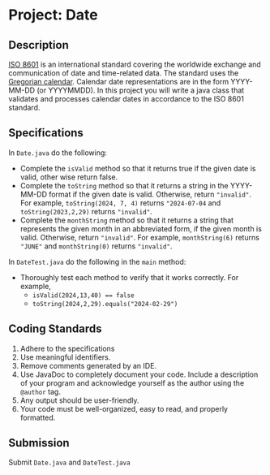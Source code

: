 # Project: Date
## Description
[ISO 8601](https://en.wikipedia.org/wiki/ISO_8601) is an international standard covering the worldwide exchange and communication of date and time-related data. The standard uses the [Gregorian calendar](https://en.wikipedia.org/wiki/Gregorian_calendar). Calendar date representations are in the form YYYY-MM-DD (or YYYYMMDD).
In this project you will write a java class that validates and processes calendar dates in accordance to the ISO 8601 standard.
## Specifications
In `Date.java` do the following:
- Complete the `isValid` method so that it returns true if the given date is valid, other wise return false.
- Complete the `toString` method so that it returns a string in the YYYY-MM-DD format if the given date is valid. Otherwise, return `"invalid"`. For example, `toString(2024, 7, 4)` returns `"2024-07-04` and `toString(2023,2,29)` returns `"invalid"`.
- Complete the `monthString` method so that it returns a string that represents the given month in an abbreviated form, if the given month is valid. Otherwise, return `"invalid"`. For example, `monthString(6)` returns `"JUNE"` and `monthString(0)` returns `"invalid"`.

In `DateTest.java` do the following in the `main` method:
- Thoroughly test each method to verify that it works correctly. For example,
  -  `isValid(2024,13,40) == false`
  -  `toString(2024,2,29).equals("2024-02-29")`
## Coding Standards
1. Adhere to the specifications
2. Use meaningful identifiers.
3. Remove comments generated by an IDE.
4. Use JavaDoc to completely document your code. Include a description of your program and acknowledge yourself as the author using the `@author` tag.
5. Any output should be user-friendly.
6. Your code must be well-organized, easy to read, and properly formatted.
## Submission
Submit `Date.java` and `DateTest.java`
